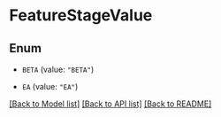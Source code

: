 # FeatureStageValue

## Enum


* `BETA` (value: `"BETA"`)

* `EA` (value: `"EA"`)


[[Back to Model list]](../README.md#documentation-for-models) [[Back to API list]](../README.md#documentation-for-api-endpoints) [[Back to README]](../README.md)


